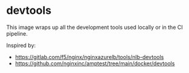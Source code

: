 # devtools

This image wraps up all the development tools used locally or in the CI pipeline.

Inspired by:

- https://gitlab.com/f5/nginx/nginxazurelb/tools/nlb-devtools
- https://github.com/nginxinc/amptest/tree/main/docker/devtools

